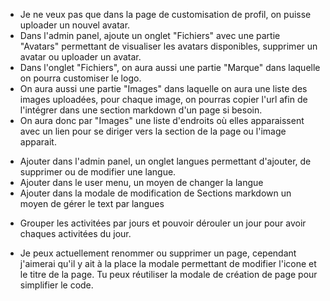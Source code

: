 <!-- Avatars et fichiers -->
- Je ne veux pas que dans la page de customisation de profil, on puisse uploader un nouvel avatar.
- Dans l'admin panel, ajoute un onglet "Fichiers" avec une partie "Avatars" permettant de visualiser les avatars disponibles, supprimer un avatar ou uploader un avatar.
- Dans l'onglet "Fichiers", on aura aussi une partie "Marque" dans laquelle on pourra customiser le logo.
- On aura aussi une partie "Images" dans laquelle on aura une liste des images uploadées, pour chaque image, on pourras copier l'url afin de l'intégrer dans une section markdown d'un page si besoin.
- On aura donc par "Images" une liste d'endroits où elles apparaissent avec un lien pour se diriger vers la section de la page ou l'image apparait.

<!-- Langues -->
- Ajouter dans l'admin panel, un onglet langues permettant d'ajouter, de supprimer ou de modifier une langue.
- Ajouter dans le user menu, un moyen de changer la langue
- Ajouter dans la modale de modification de Sections markdown un moyen de gérer le text par langues

<!-- Panel d'administration - Activité -->
- Grouper les activitées par jours et pouvoir dérouler un jour pour avoir chaques activitées du jour.

<!-- Pages -->
- Je peux actuellement renommer ou supprimer un page, cependant j'aimerai qu'il y ait à la place la modale permettant de modifier l'icone et le titre de la page. Tu peux réutiliser la modale de création de page pour simplifier le code.